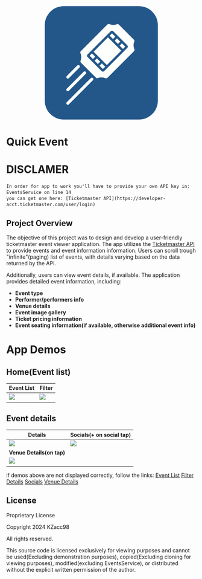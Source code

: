 <div style="text-align: center;">
  <img src="https://github.com/KZacc98/QuickEvent/blob/main/QuickEvent/Resources/Assets.xcassets/AppIcon.appiconset/QuickEventAppIcon.png" alt="App icon" width="300" height="300" style="border-radius: 50px;">
</div>

# Quick Event
# DISCLAMER
```
In order for app to work you'll have to provide your own API key in: EventsService on line 14
you can get one here: [Ticketmaster API](https://developer-acct.ticketmaster.com/user/login)

```
## Project Overview

The objective of this project was to design and develop a user-friendly ticketmaster event viewer application.
The app utilizes the [Ticketmaster API](https://developer.ticketmaster.com/products-and-docs/apis/discovery-api/v2/#overview) to provide events and event information information.
Users can scroll trough "infinite"(paging) list of events, with details varying based on the data returned by the API.

Additionally, users can view event details, if available.
The application provides detailed event information, including:

- **Event type**
- **Performer/performers info**
- **Venue details**
- **Event image gallery**
- **Ticket pricing information**
- **Event seating information(if available, otherwise additional event info)**
# App Demos
## Home(Event list)
| **Event List**   | **Filter**   |
|-----------------|----------------------|
| <img src="https://res.cloudinary.com/dv1dmymg2/image/upload/QuickEvent_Event_List_lajyzy.gif" width="300" /> | <img src="https://res.cloudinary.com/dv1dmymg2/image/upload/QuickEvent_Filter_lrhkd4.gif" width="300" /> |

## Event details
| **Details**   | **Socials(+ on social tap)**   |
|-----------------|----------------------|
| <img src="https://res.cloudinary.com/dv1dmymg2/image/upload/QuickEvent_Details_uiavts.gif" width="300" /> | <img src="https://res.cloudinary.com/dv1dmymg2/image/upload/QuickEvent_Socials_skbk60.gif" width="300" /> |
| **Venue Details(on tap)**   |
| <img src="https://res.cloudinary.com/dv1dmymg2/image/upload/QuickEvent_goToMap_ppqha7.gif" width="300" /> |

if demos above are not displayed correctly, follow the links:
[Event List](https://res.cloudinary.com/dv1dmymg2/image/upload/QuickEvent_Event_List_lajyzy.gif)
[Filter](https://res.cloudinary.com/dv1dmymg2/image/upload/QuickEvent_Filter_lrhkd4.gif)
[Details](https://res.cloudinary.com/dv1dmymg2/image/upload/QuickEvent_Details_uiavts.gif)
[Socials](https://res.cloudinary.com/dv1dmymg2/image/upload/QuickEvent_Socials_skbk60.gif)
[Venue Details](https://res.cloudinary.com/dv1dmymg2/image/upload/QuickEvent_goToMap_ppqha7.gif)

## License

Proprietary License

Copyright 2024 KZacc98

All rights reserved.

This source code is licensed exclusively for viewing purposes and cannot be used(Excluding demonstration purposes), copied(Excluding cloning for viewing purposes), modified(excluding EventsService), or distributed without the explicit written permission of the author.
